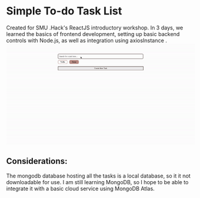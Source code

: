 # Simple To-do Task List
Created for SMU .Hack's ReactJS introductory workshop. In 3 days, we learned the basics of frontend development, setting up basic backend controls with Node.js, as well as integration using axiosInstance .
<br>
![Demo GIF](demo.gif)

## Considerations:
The mongodb database hosting all the tasks is a local database, so it it not downloadable for use. I am still learning MongoDB, so I hope to be able to integrate it with a basic cloud service using MongoDB Atlas.

